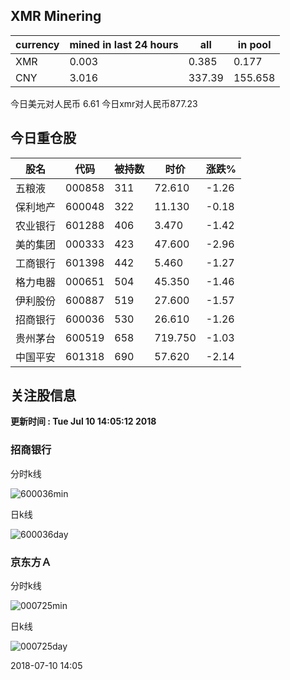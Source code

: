 ## XMR Minering

|currency|mined in last 24 hours|all|in pool|
|---|---|---|---|
|XMR|0.003|0.385|0.177|
|CNY|3.016|337.39|155.658|

今日美元对人民币 6.61	今日xmr对人民币877.23


## 今日重仓股 

|股名|代码|被持数|时价|涨跌%|
|---|---|---|---|---|
|五粮液|000858|311|72.610|-1.26|
|保利地产|600048|322|11.130|-0.18|
|农业银行|601288|406|3.470|-1.42|
|美的集团|000333|423|47.600|-2.96|
|工商银行|601398|442|5.460|-1.27|
|格力电器|000651|504|45.350|-1.46|
|伊利股份|600887|519|27.600|-1.57|
|招商银行|600036|530|26.610|-1.26|
|贵州茅台|600519|658|719.750|-1.03|
|中国平安|601318|690|57.620|-2.14|

## 关注股信息
**更新时间 : Tue Jul 10 14:05:12 2018**
### 招商银行 
分时k线

![600036min](http://image.sinajs.cn/newchart/min/n/sh600036.gif)

日k线

![600036day](http://image.sinajs.cn/newchart/daily/n/sh600036.gif)

### 京东方Ａ 
分时k线

![000725min](http://image.sinajs.cn/newchart/min/n/sz000725.gif)

日k线

![000725day](http://image.sinajs.cn/newchart/daily/n/sz000725.gif)

2018-07-10 14:05